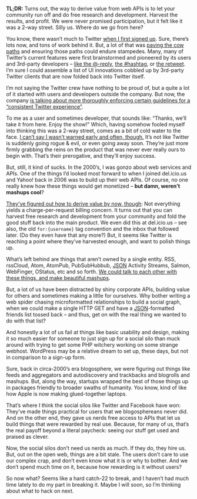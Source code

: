 **TL;DR:** Turns out, the way to derive value from web APIs is to let your community run off and do free research and development. Harvest the results, and profit. We were never promised participation, but it felt like it was a 2-way street. Silly us. Where do we go from here?

<!--more-->

You know, there wasn&#8217;t much to Twitter [when I first signed up][1]. Sure, there&#8217;s lots now, and tons of work behind it. But, a lot of that was [paving the cow paths][2] and ensuring those paths could endure stampedes. Many, many of Twitter&#8217;s current features were first brainstormed and pioneered by its users and 3rd-party developers &#8211; [like the @-reply][3], [the #hashtag][4], or [the retweet][5]. I&#8217;m sure I could assemble a list of UI innovations cobbled up by 3rd-party Twitter clients that are now folded back into Twitter itself.

I&#8217;m not saying the Twitter crew have nothing to be proud of, but a quite a lot of it started with users and developers outside the company. But now, the company [is talking about more thoroughly enforcing certain guidelines for a &#8220;consistent Twitter experience&#8221;][6].

To me as a user and sometimes developer, that sounds like: &#8220;Thanks, we&#8217;ll take it from here. Enjoy the show!&#8221; Which, having somehow fooled myself into thinking this was a 2-way street, comes as a bit of cold water to the face. [I can&#8217;t say I wasn&#8217;t warned early and often, though.][7] It&#8217;s not like Twitter is suddenly going rogue & evil, or even going away soon. They&#8217;re just more firmly grabbing the reins on the product that was never ever really ours to begin with. That&#8217;s their prerogative, and they&#8217;ll enjoy success.

But, still, it kind of sucks. In the 2000&#8217;s, I was gonzo about web services and APIs. One of the things I&#8217;d looked most forward to when I joined del.icio.us and Yahoo! back in 2006 was to build up their web APIs. Of course, no one really knew how these things would get monetized &#8211; **but damn, weren&#8217;t mashups cool**?

[They&#8217;ve figured out how to derive value by now, though][8]: Not everything yields a charge-per-request billing concern. It turns out that you can harvest free research and development from your community and fold the good stuff back into the main product. We even did this at del.icio.us &#8211; see also, the old `for:{username}` tag convention and the inbox that followed later. (Do they even have that any more?) But, it seems like Twitter is reaching a point where they&#8217;ve harvested enough, and want to polish things up.

What&#8217;s left behind are things that aren&#8217;t owned by a single entity. RSS, rssCloud, Atom, AtomPub, PubSubHubbub, <a target="_blank" title="JSON" href="https://developer.mozilla.org/docs/JSON?utm_source=wordpress%20blog&utm_medium=content%20link&utm_campaign=promote%20mdn">JSON</a> Activity Streams, Salmon, WebFinger, OStatus, etc and so forth. [We could talk to each other with these things, and make beautiful mashups][9].

But, a lot of us have been distracted by shiny corporate APIs, building value for others and sometimes making a little for ourselves. Why bother writing a web spider chasing microformatted relationships to build a social graph, when we could make a single HTTP GET and have a <a target="_blank" title="JSON" href="https://developer.mozilla.org/docs/JSON?utm_source=wordpress%20blog&utm_medium=content%20link&utm_campaign=promote%20mdn">JSON</a>-formatted friends list tossed back &#8211; and thus, get on with the real thing we wanted to do with that list?

And honestly a lot of us fail at things like basic usability and design, making it so much easier for someone to just sign up for a social silo than muck around with trying to get some PHP witchery working on some strange webhost. WordPress may be a relative dream to set up, these days, but not in comparison to a sign-up form.

Sure, back in circa-2000&#8217;s era blogosphere, we were figuring out things like feeds and aggregators and autodiscovery and trackbacks and blogrolls and mashups. But, along the way, startups wrapped the best of those things up in packages friendly to broader swaths of humanity. You know, kind of like how Apple is now making glued-together laptops.

That&#8217;s where I think the social silos like Twitter and Facebook have won: They&#8217;ve made things practical for users that we blogosphereans never did. And on the other end, they gave us nerds free access to APIs that let us build things that were rewarded by real use. Because, for many of us, that&#8217;s the real payoff beyond a literal paycheck: seeing our stuff get used and praised as clever.

Now, the social silos don&#8217;t need us nerds as much. If they do, they hire us. But, out on the open web, things are a bit stale. The users don&#8217;t care to use our complex crap, and don&#8217;t even know what it is or why to bother. And we don&#8217;t spend much time on it, because how rewarding is it without users?

So now what? Seems like a hard catch-22 to break, and I haven&#8217;t had much time lately to do my part in breaking it. Maybe I will soon, so I&#8217;m thinking about what to hack on next.

 [1]: http://twitter.com/lmorchard/status/42834/
 [2]: https://www.google.com/search?q=paving+cow+paths
 [3]: http://anarchogeek.com/2012/07/09/origin-of-the-reply-digging-through-twitters-history/
 [4]: http://gigaom.com/2010/04/30/the-short-and-illustrious-history-of-twitter-hashtags/
 [5]: http://en.wikipedia.org/wiki/Reblogging#Twitter
 [6]: https://dev.twitter.com/blog/delivering-consistent-twitter-experience
 [7]: http://scripting.com/stories/2010/04/26/theToxicCoralReef.html#p10
 [8]: http://scripting.com/stories/2012/07/07/twitterIsACorporateApi.html
 [9]: http://inessential.com/2012/06/29/matthew_on_twitter_restrictions